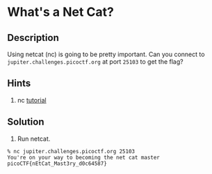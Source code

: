 # What's a Net Cat?
## Description
Using netcat (nc) is going to be pretty important. Can you connect to ```jupiter.challenges.picoctf.org``` at port ```25103``` to get the flag?
## Hints
1. nc [tutorial](https://linux.die.net/man/1/nc)
## Solution
1. Run netcat.  
```
% nc jupiter.challenges.picoctf.org 25103
You're on your way to becoming the net cat master
picoCTF{nEtCat_Mast3ry_d0c64587}
```

